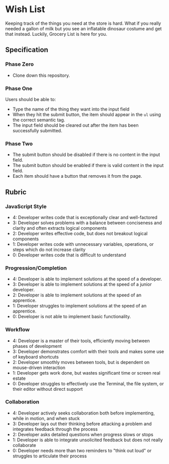 # Wish List

Keeping track of the things you need at the store is hard. What if you really needed a gallon of milk but you see an inflatable dinosaur costume and get that instead. Luckily, Grocery List is here for you.

## Specification

### Phase Zero

- Clone down this repository.

### Phase One

Users should be able to:

- Type the name of the thing they want into the input field
- When they hit the submit button, the item should appear in the `ul` using the correct semantic tag.
- The input field should be cleared out after the item has been successfully submitted.

### Phase Two

- The submit button should be disabled if there is no content in the input field.
- The submit button should be enabled if there is valid content in the input field.
- Each item should have a button that removes it from the page.

## Rubric

### JavaScript Style

* 4: Developer writes code that is exceptionally clear and well-factored
* 3: Developer solves problems with a balance between conciseness and clarity and often extracts logical components
* 2: Developer writes effective code, but does not breakout logical components
* 1: Developer writes code with unnecessary variables, operations, or steps which do not increase clarity
* 0: Developer writes code that is difficult to understand

### Progression/Completion

* 4: Developer is able to implement solutions at the speed of a developer.
* 3: Developer is able to implement solutions at the speed of a junior developer.
* 2: Developer is able to implement solutions at the speed of an apprentice.
* 1: Developer struggles to implement solutions at the speed of an apprentice.
* 0: Developer is not able to implement basic functionality.

### Workflow

* 4: Developer is a master of their tools, efficiently moving between phases of development
* 3: Developer demonstrates comfort with their tools and makes some use of keyboard shortcuts
* 2: Developer smoothly moves between tools, but is dependent on mouse-driven interaction
* 1: Developer gets work done, but wastes significant time or screen real estate
* 0: Developer struggles to effectively use the Terminal, the file system, or their editor without direct support

### Collaboration

* 4: Developer actively seeks collaboration both before implementing, while in motion, and when stuck
* 3: Developer lays out their thinking before attacking a problem and integrates feedback through the process
* 2: Developer asks detailed questions when progress slows or stops
* 1: Developer is able to integrate unsolicited feedback but does not really collaborate
* 0: Developer needs more than two reminders to "think out loud" or struggles to articulate their process

